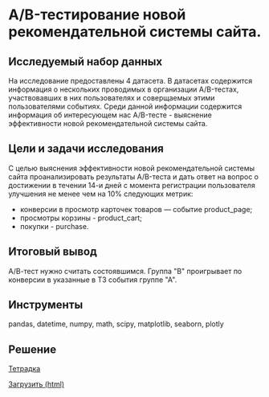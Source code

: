 # A/B-тестирование новой рекомендательной системы сайта.

## Исследуемый набор данных
На исследование предоставлены 4 датасета. В датасетах содержится информация о нескольких проводимых в организации A/B-тестах, участвовавших в них пользователях и соверщаемых этими пользователями событиях. Среди данной информации содержится информация об интересующем нас A/B-тесте - выяснение эффективности новой рекомендательной системы сайта.
## Цели и задачи исследования
С целью выяснения эффективности новой рекомендательной системы сайта проанализировать результаты A/B-теста и дать ответ на вопрос о достижении в течении 14-и дней с момента регистрации пользователя улучшения не менее чем на 10% следующих метрик:
  * конверсии в просмотр карточек товаров — событие product_page;
  * просмотры корзины - product_cart;
  * покупки - purchase.
## Итоговый вывод
  А/В-тест нужно считать состоявшимся. Группа "В" проигрывает по конверсии в указанные в ТЗ события группе "А".
## Инструменты
pandas, datetime, numpy, math, scipy, matplotlib, seaborn, plotly
## Решение
[Тетрадка](https://nbviewer.org/github/anik2-y/Portfolio/blob/main/Recomm_system/5e31a726-9723-4a87-b42e-5d2f8291020d.ipynb)

[Загрузить (html)](https://disk.yandex.ru/d/lfSiVRdvLyPS_w)
